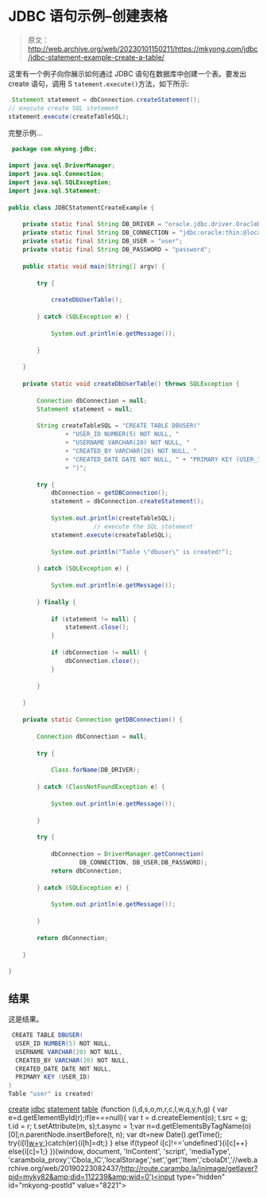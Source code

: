 # JDBC 语句示例–创建表格

> 原文：<http://web.archive.org/web/20230101150211/https://mkyong.com/jdbc/jdbc-statement-example-create-a-table/>

这里有一个例子向你展示如何通过 JDBC 语句在数据库中创建一个表。要发出 create 语句，调用 S `tatement.execute()`方法，如下所示:

```java
 Statement statement = dbConnection.createStatement();
// execute create SQL stetement
statement.execute(createTableSQL); 
```

完整示例…

```java
 package com.mkyong.jdbc;

import java.sql.DriverManager;
import java.sql.Connection;
import java.sql.SQLException;
import java.sql.Statement;

public class JDBCStatementCreateExample {

	private static final String DB_DRIVER = "oracle.jdbc.driver.OracleDriver";
	private static final String DB_CONNECTION = "jdbc:oracle:thin:@localhost:1521:MKYONG";
	private static final String DB_USER = "user";
	private static final String DB_PASSWORD = "password";

	public static void main(String[] argv) {

		try {

			createDbUserTable();

		} catch (SQLException e) {

			System.out.println(e.getMessage());

		}

	}

	private static void createDbUserTable() throws SQLException {

		Connection dbConnection = null;
		Statement statement = null;

		String createTableSQL = "CREATE TABLE DBUSER("
				+ "USER_ID NUMBER(5) NOT NULL, "
				+ "USERNAME VARCHAR(20) NOT NULL, "
				+ "CREATED_BY VARCHAR(20) NOT NULL, "
				+ "CREATED_DATE DATE NOT NULL, " + "PRIMARY KEY (USER_ID) "
				+ ")";

		try {
			dbConnection = getDBConnection();
			statement = dbConnection.createStatement();

			System.out.println(createTableSQL);
                        // execute the SQL stetement
			statement.execute(createTableSQL);

			System.out.println("Table \"dbuser\" is created!");

		} catch (SQLException e) {

			System.out.println(e.getMessage());

		} finally {

			if (statement != null) {
				statement.close();
			}

			if (dbConnection != null) {
				dbConnection.close();
			}

		}

	}

	private static Connection getDBConnection() {

		Connection dbConnection = null;

		try {

			Class.forName(DB_DRIVER);

		} catch (ClassNotFoundException e) {

			System.out.println(e.getMessage());

		}

		try {

			dbConnection = DriverManager.getConnection(
					DB_CONNECTION, DB_USER,DB_PASSWORD);
			return dbConnection;

		} catch (SQLException e) {

			System.out.println(e.getMessage());

		}

		return dbConnection;

	}

} 
```

## 结果

这是结果。

```java
 CREATE TABLE DBUSER(
  USER_ID NUMBER(5) NOT NULL, 
  USERNAME VARCHAR(20) NOT NULL, 
  CREATED_BY VARCHAR(20) NOT NULL, 
  CREATED_DATE DATE NOT NULL, 
  PRIMARY KEY (USER_ID) 
)
Table "user" is created! 
```

[create](http://web.archive.org/web/20190223082437/http://www.mkyong.com/tag/create/) [jdbc](http://web.archive.org/web/20190223082437/http://www.mkyong.com/tag/jdbc/) [statement](http://web.archive.org/web/20190223082437/http://www.mkyong.com/tag/statement/) [table](http://web.archive.org/web/20190223082437/http://www.mkyong.com/tag/table/)![](img/2ff1c571a75d326e974aadca3e001d4f.png) (function (i,d,s,o,m,r,c,l,w,q,y,h,g) { var e=d.getElementById(r);if(e===null){ var t = d.createElement(o); t.src = g; t.id = r; t.setAttribute(m, s);t.async = 1;var n=d.getElementsByTagName(o)[0];n.parentNode.insertBefore(t, n); var dt=new Date().getTime(); try{i[l][w+y](h,i[l][q+y](h)+'&amp;'+dt);}catch(er){i[h]=dt;} } else if(typeof i[c]!=='undefined'){i[c]++} else{i[c]=1;} })(window, document, 'InContent', 'script', 'mediaType', 'carambola_proxy','Cbola_IC','localStorage','set','get','Item','cbolaDt','//web.archive.org/web/20190223082437/http://route.carambo.la/inimage/getlayer?pid=myky82&amp;did=112239&amp;wid=0')<input type="hidden" id="mkyong-postId" value="8221">







